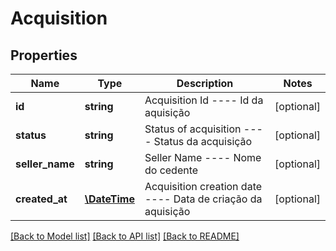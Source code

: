 # Acquisition

## Properties
Name | Type | Description | Notes
------------ | ------------- | ------------- | -------------
**id** | **string** | Acquisition Id  ----  Id da aquisição | [optional] 
**status** | **string** | Status of acquisition  ----  Status da acquisição | [optional] 
**seller_name** | **string** | Seller Name  ----  Nome do cedente | [optional] 
**created_at** | [**\DateTime**](\DateTime.md) | Acquisition creation date  ----  Data de criação da aquisição | [optional] 

[[Back to Model list]](../../README.md#documentation-for-models) [[Back to API list]](../../README.md#documentation-for-api-endpoints) [[Back to README]](../../README.md)

